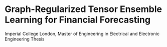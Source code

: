 # Graph-Regularized Tensor Ensemble Learning for Financial Forecasting

Imperial College London, Master of Engineering in Electrical and Electronic Engineering Thesis
